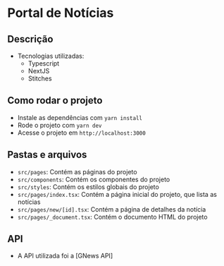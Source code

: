 # Portal de Notícias

## Descrição

* Tecnologias utilizadas:
    * Typescript
    * NextJS
    * Stitches

## Como rodar o projeto

* Instale as dependências com `yarn install`
* Rode o projeto com `yarn dev`
* Acesse o projeto em `http://localhost:3000`

## Pastas e arquivos

* `src/pages`: Contém as páginas do projeto
* `src/components`: Contém os componentes do projeto
* `src/styles`: Contém os estilos globais do projeto
* `src/pages/index.tsx`: Contém a página inicial do projeto, que lista as notícias
* `src/pages/new/[id].tsx`: Contém a página de detalhes da notícia
* `src/pages/_document.tsx`: Contém o documento HTML do projeto

## API

* A API utilizada foi a [GNews API]


